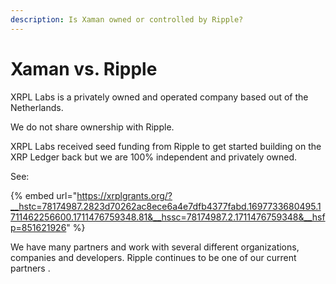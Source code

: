 ```yaml
---
description: Is Xaman owned or controlled by Ripple?
---
```


# Xaman vs. Ripple

XRPL Labs is a privately owned and operated company based out of the Netherlands.&#x20;

We do not share ownership with Ripple.&#x20;

XRPL Labs received seed funding from Ripple to get started building on the XRP Ledger back but we are 100% independent and privately owned.&#x20;

See:

{% embed url="https://xrplgrants.org/?__hstc=78174987.2823d70262ac8ece6a4e7dfb4377fabd.1697733680495.1711462256600.1711476759348.81&__hssc=78174987.2.1711476759348&__hsfp=851621926" %}



We have many partners and work with several different organizations, companies and developers. Ripple continues to be one of our current partners .



